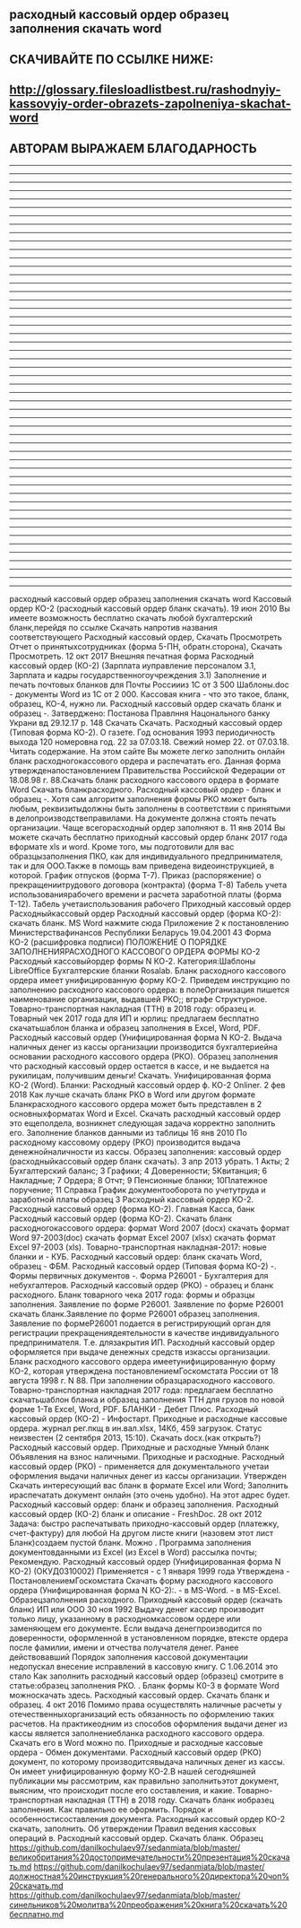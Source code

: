 расходный кассовый ордер образец заполнения скачать word
--------------------------------------------------
СКАЧИВАЙТЕ ПО ССЫЛКЕ НИЖЕ:
--------------------------------------------------
http://glossary.filesloadlistbest.ru/rashodnyiy-kassovyiy-order-obrazets-zapolneniya-skachat-word
--------------------------------------------------
АВТОРАМ ВЫРАЖАЕМ БЛАГОДАРНОСТЬ
--------------------------------------------------
--------------------------------------------------
--------------------------------------------------
--------------------------------------------------
--------------------------------------------------
--------------------------------------------------
--------------------------------------------------
--------------------------------------------------
--------------------------------------------------
--------------------------------------------------
--------------------------------------------------
--------------------------------------------------
--------------------------------------------------
--------------------------------------------------
--------------------------------------------------
--------------------------------------------------
--------------------------------------------------
--------------------------------------------------
--------------------------------------------------
--------------------------------------------------
--------------------------------------------------
--------------------------------------------------
--------------------------------------------------
--------------------------------------------------
--------------------------------------------------
--------------------------------------------------
--------------------------------------------------
--------------------------------------------------
--------------------------------------------------
--------------------------------------------------
--------------------------------------------------
--------------------------------------------------
--------------------------------------------------
--------------------------------------------------
--------------------------------------------------
--------------------------------------------------
--------------------------------------------------
--------------------------------------------------
--------------------------------------------------
--------------------------------------------------
--------------------------------------------------
--------------------------------------------------
--------------------------------------------------
--------------------------------------------------
--------------------------------------------------
--------------------------------------------------
--------------------------------------------------
--------------------------------------------------
--------------------------------------------------
--------------------------------------------------
--------------------------------------------------
--------------------------------------------------
расходный кассовый ордер образец заполнения скачать word Кассовый ордер КО-2 (расходный кассовый ордер бланк скачать). 19 июн 2010  Вы имеете возможность бесплатно скачать любой бухгалтерский бланк,перейдя по ссылке Скачать напротив названия соответствующего Расходный кассовый ордер, Скачать  Просмотреть  Отчет о принятыхсотрудниках (форма  5-ПН, обратн.сторона), Скачать  Просмотреть. 12 окт 2017  Внешняя печатная форма Расходный кассовый ордер (КО-2) (Зарплата иуправление персоналом 3.1, Зарплата и кадры государственногоучреждения 3.1)  Заполнение и печать почтовых бланков для Почты Россиииз 1С от 3 500  Шаблоны.doc - документы Word из 1С от 2 000. Кассовая книга - что это такое, бланк, образец, КО-4, нужно ли. Расходный кассовый ордер  скачать бланк и образец  -. Затверджено: Постанова Правлння Нацонального банку Украни вд 29.12.17 р.  148  Скачать  Скачать. Расходный кассовый ордер (Типовая форма КО-2). О газете. Год основания 1993 периодичность выхода 120 номеровна год.  22 за 07.03.18. Свежий номер 22. от 07.03.18. Читать содержание. На этом сайте Вы можете легко заполнить онлайн бланк расходногокассового ордера и распечатать его. Данная форма утвержденапостановлением Правительства Российской Федерации от 18.08.98 г.  88.Скачать бланк расходного кассового ордера в формате Word  Скачать бланкрасходного. Расходный кассовый ордер - бланк и образец -. Хотя сам алгоритм заполнения формы РКО может быть любым, реквизитыдолжны быть заполнены в соответствии с принятыми в делопроизводствеправилами. На документе должна стоять печать организации. Чаще всегорасходный ордер заполняют в. 11 янв 2014  Вы можете скачать бесплатно приходный кассовый ордер бланк 2017 года вформате xls и word. Кроме того, мы подготовили для вас образцызаполнения ПКО, как для индивидуального предпринимателя, так и для ООО.Также в помощь вам приведена видеоинструкцией, в которой. График отпусков (форма Т-7). Приказ (распоряжение) о прекращениитрудового договора (контракта) (форма Т-8)  Табель учета использованиярабочего времени и расчета заработной платы (форма Т-12). Табель учетаиспользования рабочего  Приходный кассовый ордер  Расходныйкассовый ордер
Расходный кассовый ордер (форма КО-2): скачать бланк. MS Word нажмите сюда Приложение 2 к постановлению Министерствафинансов Республики Беларусь 19.04.2001  43 Форма  КО-2  (расшифровка подписи) ПОЛОЖЕНИЕ О ПОРЯДКЕ ЗАПОЛНЕНИЯРАСХОДНОГО КАССОВОГО ОРДЕРА ФОРМЫ  КО-2 Расходный кассовыйордер формы N КО-2. Категория:Шаблоны LibreOffice Бухгалтерские бланки  Rosalab. Бланк расходного кассового ордера имеет унифицированную форму  КО-2. Приведем инструкцию по заполнению расходного кассового ордера: в полеОрганизация пишется наименование организации, выдавшей РКО;; вграфе Структурное. Товарно-транспортная накладная (ТТН) в 2018 году: образец и. Товарный чек 2017 года для ИП и юрлиц: предлагаем бесплатно скачатьшаблон бланка и образец заполнения в Excel, Word, PDF. Расходный кассовый ордер (Унифицированная форма N КО-2. Выдача наличных денег из кассы организации производится бухгалтериейна основании расходного кассового ордера (РКО).  Образец заполнения что расходный кассовый ордер остается в кассе, и не выдается на рукилицам, получившим деньги! Скачать. Унифицированная форма  КО-2 (Word). Бланки: Расходный кассовый ордер ф.  КО-2 Onliner. 2 фев 2018  Как лучше скачать бланк РКО  в Word или другом формате  Бланкрасходного кассового ордера может быть представлен в 2 основныхформатах  Word и Excel.  Скачать расходный кассовый ордер  это ещеполдела, возникнет следующая задача  корректно заполнить его. Заполнение бланков данными из таблицы
16 янв 2010  По расходному кассовому ордеру (РКО) производится выдача денежнойналичности из кассы. Образец заполнения: кассовый ордер (расходныйкассовый ордер бланк скачать). 3 апр 2013  убрать. 1 Акты; 2 Бухгалтерский баланс; 3 Графики; 4 Доверенности; 5Квитанция; 6 Накладные; 7 Ордера; 8 Отчт; 9 Пенсионные бланки; 10Платежное поручение; 11 Справка  График документооборота по учетутруда и заработной платы образец 3  Расходный кассовый ордер КО-2. Расходный кассовый ордер (форма  КО-2). Главная  Касса, банк Расходный кассовый ордер (форма  КО-2). Скачать бланк расходногокассового ордера: формат Word 2007 (docx)  скачать формат Word 97-2003(doc)  скачать формат Excel 2007 (xlsx)  скачать формат Excel 97-2003 (xls). Товарно-транспортная накладная-2017: новые бланки и  - КУБ. Расходный кассовый ордер: бланк скачать Word, образец  - ФБМ. Расходный кассовый ордер (Типовая форма  КО-2) -. Формы первичных документов -. Форма Р26001 - Бухгалтерия для небухгалтеров. Расходный кассовый ордер (РКО) - образец и бланк расходного. Бланк товарного чека 2017 года: формы и образцы заполнения. Заявление по форме Р26001. Заявление по форме Р26001 скачать бланк.Заявление по форме Р26001 образец заполнения. Заявление по формеР26001 подается в регистрирующий орган для регистрации прекращениядеятельности в качестве индивидуального предпринимателя. Т.е. длязакрытия ИП.
Расходный кассовый ордер оформляется при выдаче денежных средств изкассы организации. Бланк расходного кассового ордера имеетунифицированную форму КО-2, которая утверждена постановлениемГоскомстата России от 18 августа 1998 г. N 88. При заполнении образцарасходного кассового. Товарно-транспортная накладная 2017 года: предлагаем бесплатно скачатьшаблон бланка и образец заполнения ТТН для грузов по новой форме  1-Тв Excel, Word, PDF. БЛАНКИ  - Дебет Плюс. Расходный кассовый ордер (КО-2) - Инфостарт. Приходные и расходные кассовые ордера. журнал рег.пкщ в ин.вал.xlsx, 14Кб, 459 загрузок. Статус неизвестен (2 сентября 2013, 15:10). Скачать  docx.(как открыть?)  Расходный кассовый ордер. Приходные и расходные Умный бланк Объявления на взнос наличными. Приходные и расходные. Расходный кассовый ордер (РКО) - применяется для документального учетаи оформления выдачи наличных денег из кассы организации. Утвержден Скачать интересующий вас бланк в формате Excel или Word; Заполнить ираспечатать документ онлайн (это очень удобно). На этот адрес будет. Расходный кассовый ордер: бланк и образец заполнения. Расходный кассовый ордер (КО-2)  бланк и описание - FreshDoc. 28 окт 2012  Задача: быстро распечатывать приходно-кассовый ордер (платежку, счет-фактуру) для любой  На другом листе книги (назовем этот лист Бланк)создаем пустой бланк. Можно . Программа заполнения документовданными из Excel (из Excel в Word)  рассылка почты; Рекомендую. Расходный кассовый ордер (Унифицированная форма N КО-2) (ОКУД0310002) Применяется - с 1 января 1999 года Утверждена - ПостановлениемГоскомстата  Скачать форму расходного кассового ордера (Унифицированная форма N КО-2):. - в MS-Word. - в MS-Excel. Образецзаполнения расходного. Приходный кассовый ордер (скачать бланк)  ИП или ООО
30 ноя 1992  Выдачу денег кассир производит только лицу, указанному в расходномкассовом ордере или заменяющем его документе. Если выдача денегпроизводится по доверенности, оформленной в установленном порядке, втексте ордера после фамилии, имени и отчества получателя денег. Ранее действовавший Порядок заполнения кассовой документации недопускал внесение исправлений в кассовую книгу. С 1.06.2014 это стало Как заполнить расходный кассовый ордер (образец) смотрите в статье:образец заполнения РКО. . Бланк формы К0-3 в формате Word можноскачать здесь. Расходный кассовый ордер. Скачать бланк и образец. 4 окт 2016  Помимо права осуществлять наличные расчеты у отечественныхорганизаций есть обязанность по оформлению таких расчетов. На практикеодним из способов оформления выдачи денег из кассы является заполнениебланка расходного кассового ордера. Скачать его в Word можно по. Приходные и расходные кассовые ордера - Обмен документами. Расходный кассовый ордер (РКО)  документ, по которому производитсявыдача наличных денег из кассы. Он имеет унифицированную форму КО-2.В нашей сегодняшней публикации мы рассмотрим, как правильно заполнитьэтот документ, выясним, что происходит после его составления, и какие. Товарно-транспортная накладная (ТТН) в 2018 году. Скачать бланк иобразец заполнения. Как правильно ее оформить. Порядок и особенностисоставления документа. Расходный кассовый ордер КО-2 скачать, заполнить. Об утверждении Правил ведения кассовых операций в. Расходный кассовый ордер. Скачать бланк. Образец
https://github.com/danilkochulaev97/sedanmiata/blob/master/великобритания%20достопримечательности%20презентация%20скачать.md
https://github.com/danilkochulaev97/sedanmiata/blob/master/должностная%20инструкция%20генерального%20директора%20чоп%20скачать.md
https://github.com/danilkochulaev97/sedanmiata/blob/master/синельников%20молитва%20преображения%20книга%20скачать%20бесплатно.md